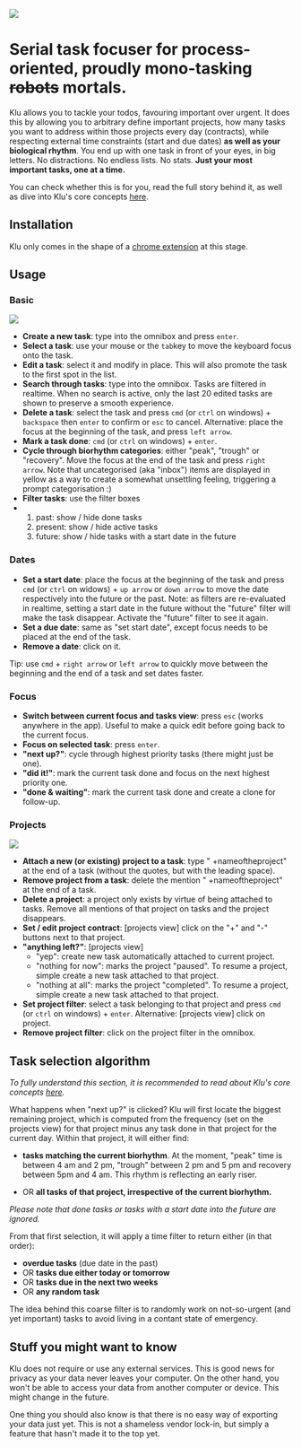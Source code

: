 ![](https://user-images.githubusercontent.com/13406362/41087255-7b2b6f68-6a3c-11e8-8a38-e57ce1ebd9ea.png)

# Serial task focuser for process-oriented, proudly mono-tasking ~~robots~~ mortals.
Klu allows you to tackle your todos, favouring important over urgent. It does this by allowing you to arbitrary define important projects, how many tasks you want to address within those projects every day (contracts), while respecting external time constraints (start and due dates) **as well as your biological rhythm**. You end up with one task in front of your eyes, in big letters. No distractions. No endless lists. No stats. **Just your most important tasks, one at a time.**

You can check whether this is for you, read the full story behind it, as well as dive into Klu's core concepts [here](https://www.matthieubergel.org/klu.html).

## Installation
Klu only comes in the shape of a [chrome extension](https://chrome.google.com/webstore/detail/klu/mgbcgeghbmhjgkenjpbiiipjeoaipike) at this stage.

## Usage

### Basic

![](https://user-images.githubusercontent.com/13406362/41087350-b30c9056-6a3c-11e8-895b-20b15a15db50.png)

- **Create a new task**: type into the omnibox and press `enter`.
- **Select a task**: use your mouse or the `tab`key to move the keyboard focus onto the task.
- **Edit a task**: select it and modify in place. This will also promote the task to the first spot in the list.
- **Search through tasks**: type into the omnibox. Tasks are filtered in realtime. When no search is active, only the last 20 edited tasks are shown to preserve a smooth experience.
- **Delete a task**: select the task and press `cmd` (or `ctrl` on windows) + `backspace` then `enter` to confirm or `esc` to cancel. Alternative: place the focus at the beginning of the task, and press `left arrow`.
- **Mark a task done**: `cmd` (or `ctrl` on windows) + `enter`.
- **Cycle through biorhythm categories**: either "peak", "trough" or "recovery". Move the focus at the end of the task and press `right arrow`. Note that uncategorised (aka "inbox") items are displayed in yellow as a way to create a somewhat unsettling feeling, triggering a prompt categorisation :) 
- **Filter tasks**: use the filter boxes
- 1. past: show / hide done tasks
  2. present: show / hide active tasks
  3. future: show / hide tasks with a start date in the future

### Dates

- **Set a start date**: place the focus at the beginning of the task and press `cmd` (or `ctrl` on widows) + `up arrow` or `down arrow` to move the date respectively into the future or the past. Note: as filters are re-evaluated in realtime, setting a start date in the future without the "future" filter will make the task disappear. Activate the "future" filter to see it again.
- **Set a due date**: same as "set start date", except focus needs to be placed at the end of the task. 
- **Remove a date**: click on it.

Tip: use `cmd` + `right arrow` or `left arrow` to quickly move between the beginning and the end of a task and set dates faster.

### Focus

- **Switch between current focus and tasks view**: press `esc` (works anywhere in the app). Useful to make a quick edit before going back to the current focus.
- **Focus on selected task**: press `enter`.
- **"next up?"**: cycle through highest priority tasks (there might just be one).
- **"did it!"**: mark the current task done and focus on the next highest priority one.
- **"done & waiting"**: mark the current task done and create a clone for follow-up.  

### Projects

![](https://user-images.githubusercontent.com/13406362/41087388-d85d3d7e-6a3c-11e8-8e14-278ae79042ac.png)

- **Attach a new (or existing) project to a task**: type " +nameoftheproject" at the end of a task (without the quotes, but with the leading space).
- **Remove project from a task**: delete the mention " +nameoftheproject" at the end of a task.
- **Delete a project**: a project only exists by virtue of being attached to tasks. Remove all mentions of that project on tasks and the project disappears.
- **Set / edit project contract**: [projects view] click on the "+" and "-" buttons next to that project.
- **"anything left?"**: [projects view]
  - "yep": create new task automatically attached to current project.
  - "nothing for now": marks the project "paused". To resume a project, simple create a new task attached to that project.
  - "nothing at all": marks the project "completed". To resume a project, simple create a new task attached to that project.
- **Set project filter**: select a task belonging to that project and press `cmd` (or `ctrl` on windows) + `enter`. Alternative: [projects view] click on project.
- **Remove project filter**: click on the project filter in the omnibox.

## Task selection algorithm

*To fully understand this section, it is recommended to read about Klu's core concepts [here](https://www.matthieubergel.org/klu.html).*

What happens when "next up?" is clicked? Klu will first locate the biggest remaining project, which is computed from the frequency (set on the projects view) for that project minus any task done in that project for the current day. Within that project, it will either find:

- **tasks matching the current biorhythm**. At the moment, "peak" time is between 4 am and 2 pm, "trough" between 2 pm and 5 pm and recovery between 5pm and 4 am. This rhythm is reflecting an early riser.

- OR **all tasks of that project, irrespective of the current biorhythm.**

*Please note that done tasks or tasks with a start date into the future are ignored.*

From that first selection, it will apply a time filter to return either (in that order):

- **overdue tasks** (due date in the past)
- OR **tasks due either today or tomorrow**
- OR **tasks due in the next two weeks**
- OR **any random task**

The idea behind this coarse filter is to randomly work on not-so-urgent (and yet important) tasks to avoid living in a contant state of emergency.

## Stuff you might want to know

Klu does not require or use any external services. This is good news for privacy as your data never leaves your computer. On the other hand, you won't be able to access your data from another computer or device. This might change in the future.

One thing you should also know is that there is no easy way of exporting your data just yet. This is not a shameless vendor lock-in, but simply a feature that hasn't made it to the top yet.
